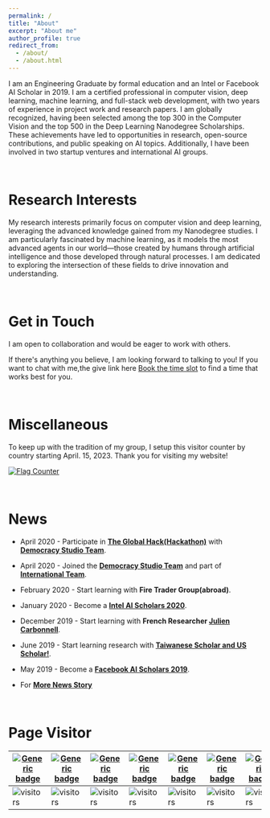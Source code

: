 ```yaml
---
permalink: /
title: "About"
excerpt: "About me"
author_profile: true
redirect_from: 
  - /about/
  - /about.html
---
```

[image1]: ./_pages/images/ds.jpg
[image2]: ./_pages/images/inteledge.png
[image3]: ./_pages/images/spaictitle.jpg

I am an Engineering Graduate by formal education and an Intel or Facebook AI Scholar in 2019. I am a certified professional in computer vision, deep learning, machine learning, and full-stack web development, with two years of experience in project work and research papers. I am globally recognized, having been selected among the top 300 in the Computer Vision and the top 500 in the Deep Learning Nanodegree Scholarships. These achievements have led to opportunities in research, open-source contributions, and public speaking on AI topics. Additionally, I have been involved in two startup ventures and international AI groups.

<br>

Research Interests
======

My research interests primarily focus on computer vision and deep learning, leveraging the advanced knowledge gained from my Nanodegree studies. I am particularly fascinated by machine learning, as it models the most advanced agents in our world—those created by humans through artificial intelligence and those developed through natural processes. I am dedicated to exploring the intersection of these fields to drive innovation and understanding.

<br>

Get in Touch
======

I am open to collaboration and would be eager to work with others.
 
If there's anything you believe, I am looking forward to talking to you! If you want to chat with me,the give link here [Book the time slot](https://calendly.com/ahkhalwai55/meetup) to find a time that works best for you.

<br>

Miscellaneous
======

To keep up with the tradition of my group, I setup this visitor counter by country starting April. 15, 2023. Thank you for visiting my website!

<a href="https://info.flagcounter.com/hAg2"><img src="https://s11.flagcounter.com/count2/hAg2/bg_FFFFFF/txt_000000/border_CCCCCC/columns_8/maxflags_40/viewers_0/labels_0/pageviews_0/flags_0/percent_0/" alt="Flag Counter" border="0"></a>

<br>

News
======

* April 2020 - Participate in **[The Global Hack(Hackathon)](https://theglobalhack.devpost.com/)** with **[Democracy Studio Team](https://devpost.com/software/democracy-studio)**. 

* April 2020 - Joined the **[Democracy Studio Team](https://devpost.com/software/democracy-studio)** and part of **[International Team](_pages/images/ds.jpg
)**.

* February 2020 - Start learning with **Fire Trader Group(abroad)**.

* January 2020 - Become a **[Intel AI Scholars 2020](_pages/images/inteledge.png
)**.

* December 2019 - Start learning with **French Researcher [Julien Carbonnell](https://www.linkedin.com/in/juliencarbonnell/)**.

* June 2019 - Start learning research with **[Taiwanese Scholar and US Scholar!](https://ahkhalwai.github.io/researchproject/a002)**.

* May 2019 - Become a **[Facebook AI Scholars 2019](_pages/images/spaictitle.jpg
)**.

* For **[More News Story](https://ahkhalwai.github.io/news/)**

<br>

Page Visitor
======

| [![Generic badge](https://img.shields.io/badge/Resume-Visitor-green.svg)](https://shields.io/) | [![Generic badge](https://img.shields.io/badge/YouTube-Visitor-blue.svg)](https://shields.io/) | [![Generic badge](https://img.shields.io/badge/News-Visitor-red.svg)](https://shields.io/) | [![Generic badge](https://img.shields.io/badge/Project-Visitor-yellow.svg)](https://shields.io/) | [![Generic badge](https://img.shields.io/badge/Certifications-Visitor-orange.svg)](https://shields.io/) | [![Generic badge](https://img.shields.io/badge/Research_Project-Visitor-orange.svg)](https://shields.io/) | [![Generic badge](https://img.shields.io/badge/Home-Visitor-pink.svg)](https://shields.io/) |
| ------------------------- | ------------------------- | ------------------------- | ------------------------- | ------------------------- | ------------------------- | ------------------------- |
| ![visitors](https://visitor-badge.laobi.icu/badge?page_id=ahkhalwai.ahkhalwai.github.io/cv/) | ![visitors](https://visitor-badge.laobi.icu/badge?page_id=ahkhalwai.ahkhalwai.github.io/youtube/) | ![visitors](https://visitor-badge.laobi.icu/badge?page_id=ahkhalwai.ahkhalwai.github.io/news/) | ![visitors](https://visitor-badge.laobi.icu/badge?page_id=ahkhalwai.ahkhalwai.github.io/projects/) | ![visitors](https://visitor-badge.laobi.icu/badge?page_id=ahkhalwai.ahkhalwai.github.io/talks/) | ![visitors](https://visitor-badge.laobi.icu/badge?page_id=ahkhalwai.ahkhalwai.github.io/researchprojects/) | ![visitors](https://visitor-badge.laobi.icu/badge?page_id=ahkhalwai.ahkhalwai.github.io/) |



